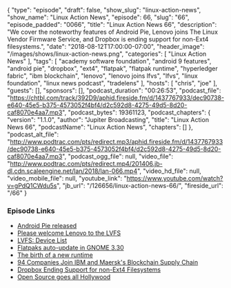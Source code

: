 {
  "type": "episode",
  "draft": false,
  "show_slug": "linux-action-news",
  "show_name": "Linux Action News",
  "episode": 66,
  "slug": "66",
  "episode_padded": "0066",
  "title": "Linux Action News 66",
  "description": "We cover the noteworthy features of Android Pie, Lenovo joins The Linux Vendor Firmware Service, and Dropbox is ending support for non-Ext4 filesystems.",
  "date": "2018-08-12T17:00:00-07:00",
  "header_image": "/images/shows/linux-action-news.png",
  "categories": [
    "Linux Action News"
  ],
  "tags": [
    "academy software foundation",
    "android 9 features",
    "android pie",
    "dropbox",
    "ext4",
    "flatpak",
    "flatpak runtime",
    "hyperledger fabric",
    "ibm blockchain",
    "lenovo",
    "lenovo joins lfvs",
    "lfvs",
    "linux foundation",
    "linux news podcast",
    "tradelens"
  ],
  "hosts": [
    "chris",
    "joe"
  ],
  "guests": [],
  "sponsors": [],
  "podcast_duration": "00:26:53",
  "podcast_file": "https://chtbl.com/track/392D9/aphid.fireside.fm/d/1437767933/dec90738-e640-45e5-b375-4573052f4bf4/d2c592d8-4275-49d5-8d20-caf8070e4aa7.mp3",
  "podcast_bytes": 19361123,
  "podcast_chapters": {
    "version": "1.1.0",
    "author": "Jupiter Broadcasting",
    "title": "Linux Action News 66",
    "podcastName": "Linux Action News",
    "chapters": []
  },
  "podcast_alt_file": "http://www.podtrac.com/pts/redirect.mp3/aphid.fireside.fm/d/1437767933/dec90738-e640-45e5-b375-4573052f4bf4/d2c592d8-4275-49d5-8d20-caf8070e4aa7.mp3",
  "podcast_ogg_file": null,
  "video_file": "http://www.podtrac.com/pts/redirect.mp4/201406.jb-dl.cdn.scaleengine.net/lan/2018/lan-066.mp4",
  "video_hd_file": null,
  "video_mobile_file": null,
  "youtube_link": "https://www.youtube.com/watch?v=gPdQ1CWdu5s",
  "jb_url": "/126656/linux-action-news-66/",
  "fireside_url": "/66"
}


### Episode Links

  * [Android Pie released](https://blog.google/products/android/introducing-android-9-pie/ "Android Pie released")
  * [Please welcome Lenovo to the LVFS](https://blogs.gnome.org/hughsie/2018/08/06/please-welcome-lenovo-to-the-lvfs/ "Please welcome Lenovo to the LVFS")
  * [LVFS: Device List](https://fwupd.org/lvfs/devicelist "LVFS: Device List")
  * [Flatpaks auto-update in GNOME 3.30](https://blogs.gnome.org/hughsie/2018/08/08/gnome-software-and-automatic-updates/ "Flatpaks auto-update in GNOME 3.30")
  * [The birth of a new runtime](https://blogs.gnome.org/alexl/2018/08/10/the-birth-of-a-new-runtime/ "The birth of a new runtime")
  * [94 Companies Join IBM and Maersk's Blockchain Supply Chain](https://www.coindesk.com/90-companies-join-ibm-and-maersks-blockchain-supply-chain/ "94 Companies Join IBM and Maersk's Blockchain Supply Chain")
  * [Dropbox Ending Support for non-Ext4 Filesystems](https://www.dropboxforum.com/t5/Syncing-and-uploads/Dropbox-client-warns-me-that-it-ll-stop-syncing-in-Nov-why/m-p/290065/highlight/true#M42255 "Dropbox Ending Support for non-Ext4 Filesystems")
  * [Open Source goes all Hollywood](https://techcrunch.com/2018/08/10/hollywood-gets-its-own-open-source-foundation/ "Open Source goes all Hollywood")


